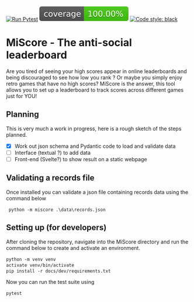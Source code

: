 [![Run Pytest](https://github.com/sepro/MiScore/actions/workflows/autopytest.yml/badge.svg)](https://github.com/sepro/MiScore/actions/workflows/autopytest.yml)
[![Coverage](https://raw.githubusercontent.com/sepro/MiScore/main/docs/coverage-badge.svg)](https://github.com/sepro/MiScore/actions/workflows/autopytest.yml)
[![Code style: black](https://img.shields.io/badge/code%20style-black-000000.svg)](https://github.com/psf/black)

# MiScore - The anti-social leaderboard

Are you tired of seeing your high scores appear in online leaderboards and being discouraged to see how low you rank ? 
Or maybe you simply enjoy retro games that have no high scores? MiScore is the answer, this tool allows you to set up
a leaderboard to track scores across different games just for YOU! 

## Planning 

This is very much a work in progress, here is a rough sketch of the steps planned.

  - [X] Work out json schema and Pydantic code to load and validate data
  - [ ] Interface (textual ?) to add data
  - [ ] Front-end (Svelte?) to show result on a static webpage

## Validating a records file

Once installed you can validate a json file containing records data using the command below

```commandline
 python -m miscore .\data\records.json
```

## Setting up (for developers)

After cloning the repository, navigate into the MiScore directory and run the command below to create and activate
an environment.

```commandline
python -m venv venv
activate venv/bin/activate
pip install -r docs/dev/requirements.txt
```

Now you can run the test suite using

```commandline
pytest
```

